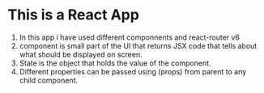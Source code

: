 # This is a React App

1. In this app i have used different componnents and react-router v6
2. component is small part of the UI that returns JSX code that tells about what should be displayed on screen.
3. State is the object that holds the value of the component.
4. Different properties can be passed using (props) from parent to any child component.

